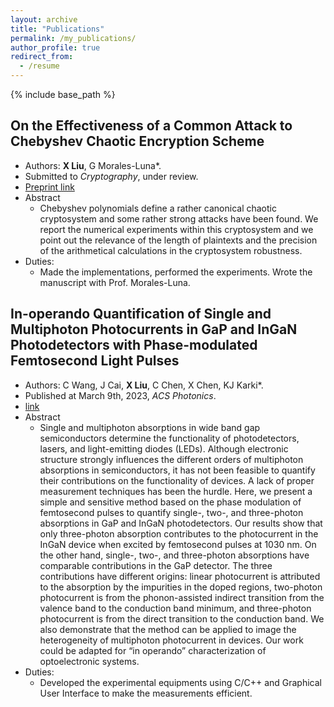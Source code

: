 ```yaml
---
layout: archive
title: "Publications"
permalink: /my_publications/
author_profile: true
redirect_from:
  - /resume
---
```


{% include base_path %}

## On the Effectiveness of a Common Attack to Chebyshev Chaotic Encryption Scheme
* Authors: **X Liu**, G Morales-Luna*.
* Submitted to *Cryptography*, under review.
* [Preprint link](https://www.preprints.org/manuscript/202412.0745/v1)
* Abstract
  * Chebyshev polynomials define a rather canonical chaotic cryptosystem and some rather strong attacks have been found. We report the numerical experiments within this cryptosystem and we point out the relevance of the length of plaintexts and the precision of the arithmetical calculations in the cryptosystem robustness.
* Duties:
  * Made the implementations, performed the experiments. Wrote the manuscript with Prof. Morales-Luna.

## In-operando Quantification of Single and Multiphoton Photocurrents in GaP and InGaN Photodetectors with Phase-modulated Femtosecond Light Pulses
* Authors: C Wang, J Cai, **X Liu**, C Chen, X Chen, KJ Karki*.
* Published at March 9th, 2023, *ACS Photonics*.
* [link](https://pubs.acs.org/doi/10.1021/acsphotonics.2c01851)
* Abstract
  * Single and multiphoton absorptions in wide band gap semiconductors determine the functionality of photodetectors, lasers, and light-emitting diodes (LEDs). Although electronic structure strongly influences the different orders of multiphoton absorptions in semiconductors, it has not been feasible to quantify their contributions on the functionality of devices. A lack of proper measurement techniques has been the hurdle. Here, we present a simple and sensitive method based on the phase modulation of femtosecond pulses to quantify single-, two-, and three-photon absorptions in GaP and InGaN photodetectors. Our results show that only three-photon absorption contributes to the photocurrent in the InGaN device when excited by femtosecond pulses at 1030 nm. On the other hand, single-, two-, and three-photon absorptions have comparable contributions in the GaP detector. The three contributions have different origins: linear photocurrent is attributed to the absorption by the impurities in the doped regions, two-photon photocurrent is from the phonon-assisted indirect transition from the valence band to the conduction band minimum, and three-photon photocurrent is from the direct transition to the conduction band. We also demonstrate that the method can be applied to image the heterogeneity of multiphoton photocurrent in devices. Our work could be adapted for “in operando” characterization of optoelectronic systems.
* Duties:
  * Developed the experimental equipments using C/C++ and Graphical User Interface to make the measurements efficient.
